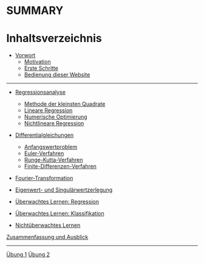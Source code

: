 # SUMMARY

# Inhaltsverzeichnis

- [Vorwort](00-preface.md)
    - [Motivation](00-preface/01-motivation.md)
    - [Erste Schritte](00-preface/02-getting_started.md)
    - [Bedienung dieser Website](00-preface/03-mdbook_usage.md)

---

- [Regressionsanalyse](01-regression.md)
    - [Methode der kleinsten Quadrate](01-regression/01-least_squares.md)
    - [Lineare Regression](01-regression/02-linear_regression.md)
    - [Numerische Optimierung](01-regression/03-numerical_optimisation.md)
    - [Nichtlineare Regression](01-regression/04-nonlinear_regression.md)

- [Differentialgleichungen](02-differential_equations.md)
    - [Anfangswertproblem](02-differential_equations/01-initial_value_problem.md)
    - [Euler-Verfahren](02-differential_equations/02-euler_method.md)
    - [Runge-Kutta-Verfahren](02-differential_equations/03-runge_kutta.md)
    - [Finite-Differenzen-Verfahren](02-differential_equations/04-finite_differences.md)

- [Fourier-Transformation]()

- [Eigenwert- und Singulärwertzerlegung]()

- [Überwachtes Lernen: Regression]()

- [Überwachtes Lernen: Klassifikation]()

- [Nichtüberwachtes Lernen]()

[Zusammenfassung und Ausblick]()

---

[Übung 1]()
[Übung 2]()
